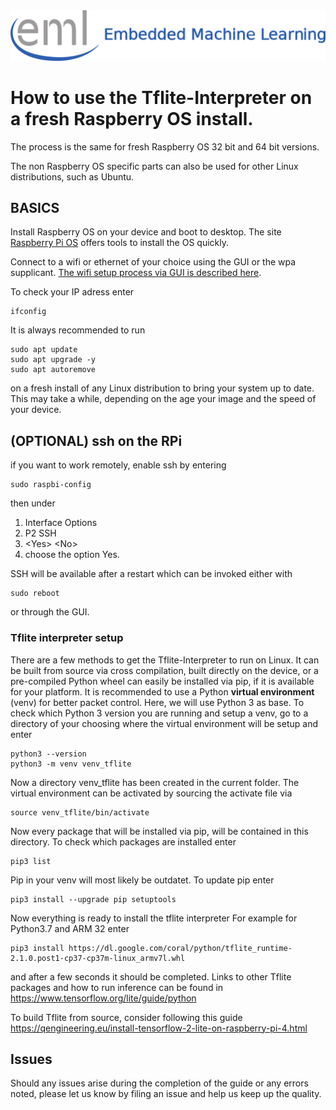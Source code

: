 <div align="center">
  <img src="../_img/eml_logo_and_text.png">
</div>

# How to use the Tflite-Interpreter on a fresh Raspberry OS install.

The process is the same for fresh Raspberry OS 32 bit and 64 bit versions.

The non Raspberry OS specific parts can also be used for other Linux distributions, such as Ubuntu.

## BASICS

Install Raspberry OS on your device and boot to desktop. The site [Raspberry Pi OS](https://www.raspberrypi.org/software/) offers tools to install the OS quickly.

Connect to a wifi or ethernet of your choice using the GUI or the wpa supplicant. [The wifi setup process via GUI is described here](https://www.raspberrypi.org/documentation/configuration/wireless/desktop.md).

To check your IP adress enter
```
ifconfig
```
It is always recommended to run
```
sudo apt update
sudo apt upgrade -y
sudo apt autoremove
```
on a fresh install of any Linux distribution to bring your system up to date. This may take a while, depending on the age your image and the speed of your device.

## (OPTIONAL) ssh on the RPi

if you want to work remotely, enable ssh by entering
```
sudo raspbi-config
```
then under
1. Interface Options
2. P2 SSH
3. \<Yes\> \<No\>
4. choose the option Yes.

SSH will be available after a restart which can be invoked either with
```
sudo reboot
```
or through the GUI.

### Tflite interpreter setup

There are a few methods to get the Tflite-Interpreter to run on Linux. It can be built from source via cross compilation, built directly on the device, or a pre-compiled Python wheel can easily be installed via pip, if it is available for your platform.
It is recommended to use a Python **virtual environment** (venv) for better packet control.
Here, we will use Python 3 as base. To check which Python 3 version you are running and setup a venv, go to a directory of your choosing where the virtual environment will be setup and enter
```
python3 --version
python3 -m venv venv_tflite
```

Now a directory venv_tflite has been created in the current folder. The virtual environment can be activated by sourcing the activate file via
```
source venv_tflite/bin/activate
```
Now every package that will be installed via pip, will be contained in this directory.
To check which packages are installed enter
```
pip3 list
```

Pip in your venv will most likely be outdatet. To update pip enter
```
pip3 install --upgrade pip setuptools
```

Now everything is ready to install the tflite interpreter
For example for Python3.7 and ARM 32 enter
```
pip3 install https://dl.google.com/coral/python/tflite_runtime-2.1.0.post1-cp37-cp37m-linux_armv7l.whl
```
and after a few seconds it should be completed.
Links to other Tflite packages and how to run inference can be found in
https://www.tensorflow.org/lite/guide/python


To build Tflite from source, consider following this guide
https://qengineering.eu/install-tensorflow-2-lite-on-raspberry-pi-4.html

## Issues
Should any issues arise during the completion of the guide or any errors noted, please let us know by filing an issue and help us keep up the quality.
